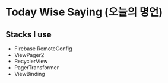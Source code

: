 # Today Wise Saying (오늘의 명언)

## Stacks I use
- Firebase RemoteConfig
- ViewPager2
- RecyclerView
- PagerTransformer
- ViewBinding